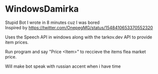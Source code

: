# WindowsDamirka

Stupid Bot I wrote in 8 minutes cuz I was bored\
Inspired by https://twitter.com/OnepegMG/status/1548410653370552320

Uses the Speech API in windows along with the tarkov.dev API to provide item prices.

Run program and say "Price \<Item\>" to reccieve the items flea market price.

Will make bot speak with russian accent when i have time
